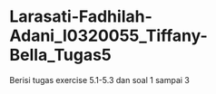 # Larasati-Fadhilah-Adani_I0320055_Tiffany-Bella_Tugas5
Berisi tugas exercise 5.1-5.3 dan soal 1 sampai 3
